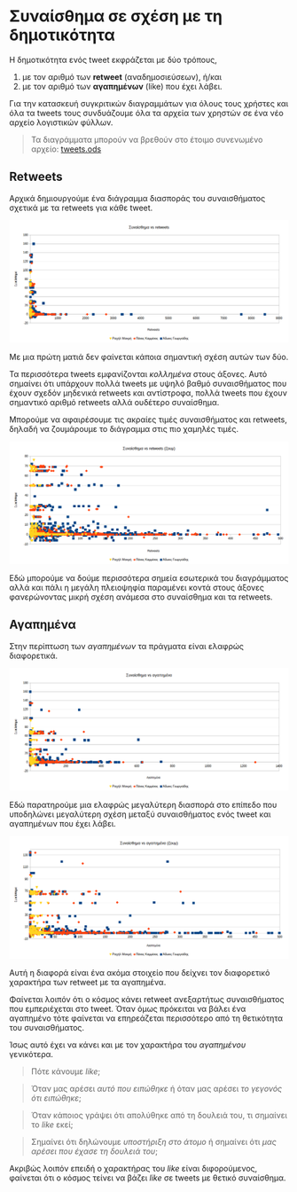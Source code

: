 ﻿
# Συναίσθημα σε σχέση με τη δημοτικότητα


Η δημοτικότητα ενός tweet εκφράζεται με δύο τρόπους, 

1.  με τον αριθμό των **retweet** (αναδημοσιεύσεων), ή/και
2.  με τον αριθμό των **αγαπημένων** (like) που έχει λάβει.

Για την κατασκευή συγκριτικών διαγραμμάτων για όλους τους χρήστες και όλα 
τα tweets τους συνδυάζουμε όλα τα αρχεία των χρηστών σε ένα νέο
αρχείο λογιστικών φύλλων.

> Τα διαγράμματα μπορούν να βρεθούν στο έτοιμο συνενωμένο αρχείο: 
[tweets.ods](https://github.com/Protonotarios/get-tweets/blob/version02/docs/%CE%A0%CE%B1%CF%81%CE%AC%CE%B4%CE%B5%CE%B9%CE%B3%CE%BC%CE%B1/tweets.ods)

## Retweets

Αρχικά δημιουργούμε ένα διάγραμμα διασποράς του συναισθήματος σχετικά με τα
retweets για κάθε tweet.

![στιγμιότυπο οθόνης από το Calc](συναίσθημα-vs-retweets.png)

Με μια πρώτη ματιά δεν φαίνεται κάποια σημαντική σχέση αυτών των δύο.

Τα περισσότερα tweets εμφανίζονται *κολλημένα* στους άξονες. Αυτό σημαίνει ότι 
υπάρχουν πολλά tweets με υψηλό βαθμό συναισθήματος που έχουν σχεδόν μηδενικά
retweets και αντίστροφα, πολλά tweets που έχουν σημαντικό αριθμό retweets αλλά 
ουδέτερο συναίσθημα.

Μπορούμε να αφαιρέσουμε τις ακραίες τιμές συναισθήματος και retweets, δηλαδή 
να ζουμάρουμε το διάγραμμα στις πιο χαμηλές τιμές.

![στιγμιότυπο οθόνης από το Calc](συναίσθημα-vs-retweets-ζουμ.png)

Εδώ μπορούμε να δούμε περισσότερα σημεία εσωτερικά του διαγράμματος αλλά και πάλι
η μεγάλη πλειοψηφία παραμένει κοντά στους άξονες φανερώνοντας μικρή σχέση 
ανάμεσα στο συναίσθημα και τα retweets.

## Αγαπημένα

Στην περίπτωση των *αγαπημένων* τα πράγματα είναι ελαφρώς διαφορετικά.

![στιγμιότυπο οθόνης από το Calc](συναίσθημα-vs-αγαπημένα.png)

Εδώ παρατηρούμε μια ελαφρώς μεγαλύτερη διασπορά στο επίπεδο 
που υποδηλώνει μεγαλύτερη σχέση
μεταξύ συναισθήματος ενός tweet και αγαπημένων που έχει λάβει.

![στιγμιότυπο οθόνης από το Calc](συναίσθημα-vs-αγαπημένα-ζουμ.png)

Αυτή η διαφορά είναι ένα ακόμα στοιχείο που δείχνει τον διαφορετικό χαρακτήρα
των retweet με τα αγαπημένα.

Φαίνεται λοιπόν ότι ο κόσμος κάνει retweet ανεξαρτήτως συναισθήματος που 
εμπεριέχεται στο tweet. Όταν όμως πρόκειται να βάλει ένα αγαπημένο τότε φαίνεται
να επηρεάζεται περισσότερο από τη θετικότητα του συναισθήματος.

Ίσως αυτό έχει να κάνει και με τον χαρακτήρα του *αγαπημένου* γενικότερα.

> Πότε κάνουμε *like*;

> Όταν μας αρέσει *αυτό που ειπώθηκε* ή όταν μας αρέσει *το γεγονός ότι ειπώθηκε*;

> Όταν κάποιος γράψει ότι απολύθηκε από τη δουλειά του, τι σημαίνει το *like* εκεί;

> Σημαίνει ότι δηλώνουμε *υποστήριξη στο άτομο* ή σημαίνει ότι *μας αρέσει που έχασε
τη δουλειά του*;

Ακριβώς λοιπόν επειδή ο χαρακτήρας του *like* είναι διφορούμενος, φαίνεται ότι 
ο κόσμος τείνει να βάζει *like* σε tweets με θετικό συναίσθημα.